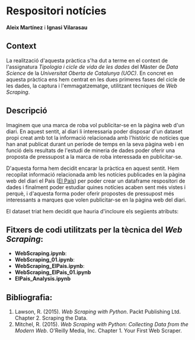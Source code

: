 # Respositori notícies

**Aleix Martínez** i **Ignasi Vilarasau**

## Context

La realització d'aquesta pràctica s'ha dut a terme en el context de l'assignatura _Tipologia i cicle de vida de les dades_ del Màster de _Data Science_ de la _Universitat Oberta de Catalunya (UOC)_.
En concret en aquesta pràctica ens hem centrat en les dues primeres fases del cicle de les dades, la captura i l'emmagatzematge, utilitzant tècniques de _Web Scraping_. 

## Descripció

Imaginem que una marca de roba vol publicitar-se en la pàgina web d'un diari. En aquest sentit, al diari li interessaria poder disposar d'un dataset propi creat amb tot la informació relacionada amb l'històric de notícies que han anat publicat durant un període de temps en la seva pàgina web i en funció dels resultats de l'estudi de mineria de dades poder oferir una proposta de pressupost a la marca de roba interessada en publicitar-se.

D'aquesta forma hem decidit encarar la pràctica en aquest sentit. Hem recopilat informació relacionada amb les notícies publicades en la pàgina web del diari el País ([El País](http://www.elpais.com/)) per poder crear un dataframe respositori de dades i finalment poder estudiar quines notícies acaben sent més vistes i perquè, i d'aquesta forma poder oferir propostes de pressupost més interessants a marques que volen publicitar-se en la pàgina web del diari.

El dataset triat hem decidit que hauria d'incloure els següents atributs:



## Fitxers de codi utilitzats per la tècnica del _Web Scraping_:

* **WebScraping.ipynb**:
* **WebScraping_01.ipynb**: 
* **WebScraping_ElPais.ipynb**: 
* **WebScraping_ElPais_01.ipynb**
* **ElPais_Analysis.ipynb**

## Bibliografia:

1. Lawson, R. (2015). _Web Scraping with Python_. Packt Publishing Ltd. Chapter 2. Scraping the Data.
2. Mitchel, R. (2015). _Web Scraping with Python: Collecting Data from the Modern Web_. O'Reilly Media, Inc. Chapter 1. Your First Web Scraper.
